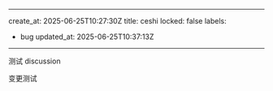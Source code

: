 --------
create_at: 2025-06-25T10:27:30Z
title: ceshi
locked: false
labels:
  - bug
updated_at: 2025-06-25T10:37:13Z
-------- 


 测试 discussion

变更测试